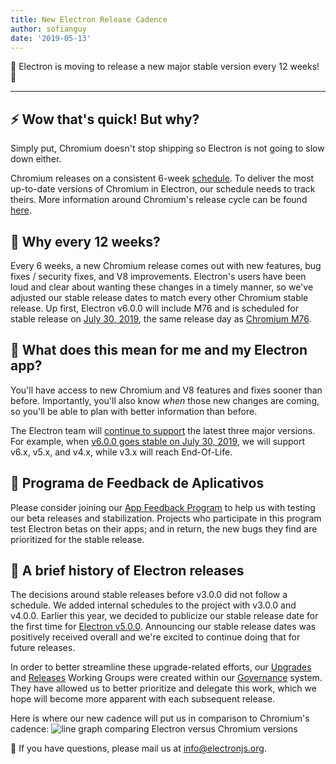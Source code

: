 ```yaml
---
title: New Electron Release Cadence
author: sofianguy
date: '2019-05-13'
---
```


🎉 Electron is moving to release a new major stable version every 12 weeks! 🎉

---

## ⚡️ Wow that's quick! But why?

Simply put, Chromium doesn't stop shipping so Electron is not going to slow down either.

Chromium releases on a consistent 6-week [schedule](https://www.chromium.org/developers/calendar). To deliver the most up-to-date versions of Chromium in Electron, our schedule needs to track theirs. More information around Chromium's release cycle can be found [here](https://chromium.googlesource.com/chromium/src/+/master/docs/process/release_cycle.md).

## 🚀 Why every 12 weeks?

Every 6 weeks, a new Chromium release comes out with new features, bug fixes / security fixes, and V8 improvements. Electron's users have been loud and clear about wanting these changes in a timely manner, so we've adjusted our stable release dates to match every other Chromium stable release. Up first, Electron v6.0.0 will include M76 and is scheduled for stable release on [July 30, 2019](https://electronjs.org/docs/tutorial/electron-timelines#600-release-schedule), the same release day as [Chromium M76](https://www.chromestatus.com/features/schedule).

## 🚧 What does this mean for me and my Electron app?

You'll have access to new Chromium and V8 features and fixes sooner than before. Importantly, you'll also know _when_ those new changes are coming, so you'll be able to plan with better information than before.

The Electron team will [continue to support](https://electronjs.org/docs/tutorial/support#supported-versions) the latest three major versions. For example, when [v6.0.0 goes stable on July 30, 2019](https://electronjs.org/docs/tutorial/electron-timelines#600-release-schedule), we will support v6.x, v5.x, and v4.x, while v3.x will reach End-Of-Life.

## 💬 Programa de Feedback de Aplicativos

Please consider joining our [App Feedback Program](https://electronjs.org/blog/app-feedback-program) to help us with testing our beta releases and stabilization. Projects who participate in this program test Electron betas on their apps; and in return, the new bugs they find are prioritized for the stable release.

## 📝 A brief history of Electron releases

The decisions around stable releases before v3.0.0 did not follow a schedule. We added internal schedules to the project with v3.0.0 and v4.0.0. Earlier this year, we decided to publicize our stable release date for the first time for [Electron v5.0.0](https://electronjs.org/blog/electron-5-0-timeline). Announcing our stable release dates was positively received overall and we're excited to continue doing that for future releases.

In order to better streamline these upgrade-related efforts, our [Upgrades](https://github.com/electron/governance/tree/master/wg-upgrades) and [Releases](https://github.com/electron/governance/tree/master/wg-releases) Working Groups were created within our [Governance](https://electronjs.org/blog/governance) system. They have allowed us to better prioritize and delegate this work, which we hope will become more apparent with each subsequent release.

Here is where our new cadence will put us in comparison to Chromium's cadence:
<img alt="line graph comparing Electron versus Chromium versions" src="https://user-images.githubusercontent.com/2138661/57543187-86340700-7308-11e9-9745-a9371bb29275.png" />

📨 If you have questions, please mail us at [info@electronjs.org](mailto:info@electronjs.org).
